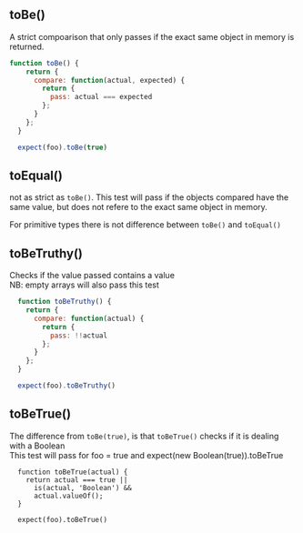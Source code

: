 

## toBe()
A strict compoarison that only passes if the exact same object in memory is returned.

```js
function toBe() {
    return {
      compare: function(actual, expected) {
        return {
          pass: actual === expected
        };
      }
    };
  }

  expect(foo).toBe(true)
```

## toEqual()
not as strict as `toBe()`. This test will pass if the objects compared have the same value, but does not refere to the exact same object in memory.

For primitive types there is not difference between `toBe()` and `toEqual()`

## toBeTruthy()
Checks if the value passed contains a value\
NB: empty arrays will also pass this test

```js
  function toBeTruthy() {
    return {
      compare: function(actual) {
        return {
          pass: !!actual
        };
      }
    };
  }

  expect(foo).toBeTruthy()
```

## toBeTrue()
The difference from `toBe(true)`, is that `toBeTrue()` checks if it is dealing with a Boolean\
This test will pass for foo = true and expect(new Boolean(true)).toBeTrue

```JS
  function toBeTrue(actual) {
    return actual === true ||
      is(actual, 'Boolean') &&
      actual.valueOf();
  }

  expect(foo).toBeTrue()
```

